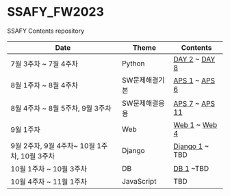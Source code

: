 # SSAFY_FW2023

SSAFY Contents repository 

|Date|Theme|Contents|
|---|---|----|
|7월 3주차 ~ 7월 4주차|Python|[DAY 2](https://github.com/yamuzin-oksusu/SSAFY_FW2023/blob/master/python_ws_2.md) ~ [DAY 8](https://github.com/yamuzin-oksusu/SSAFY_FW2023/blob/master/python_ws_8.md)|
|8월 1주차 ~ 8월 4주차|SW문제해결기본|[APS 1](https://github.com/yamuzin-oksusu/SSAFY_FW2023/blob/master/APS_ws_1.md) ~ [APS 6](https://github.com/yamuzin-oksusu/SSAFY_FW2023/blob/master/APS_ws_6.md)|
|8월 4주차 ~ 8월 5주차, 9월 3주차|SW문제해결응용|[APS 7](https://github.com/yamuzin-oksusu/SSAFY_FW2023/blob/master/APS_ws_7.md) ~ [APS 11](https://github.com/yamuzin-oksusu/SSAFY_FW2023/blob/master/APS_ws_11.md)|
|9월 1주차|Web|[Web 1](https://github.com/yamuzin-oksusu/SSAFY_FW2023/blob/master/Web_ws_1.md) ~ [Web 4](https://github.com/yamuzin-oksusu/SSAFY_FW2023/blob/master/Web_ws_4.md)|
|9월 2주차, 9월 4주차~ 10월 1주차, 10월 3주차|Django|[Django 1](https://github.com/yamuzin-oksusu/SSAFY_FW2023/blob/master/Django_ws_01.md) ~ TBD|
|10월 1주차 ~ 10월 3주차|DB|[DB 1](https://github.com/yamuzin-oksusu/SSAFY_FW2023/blob/master/DB_ws_01.md) ~TBD|
|10월 4주차 ~ 11월 1주차 |JavaScript|TBD|

